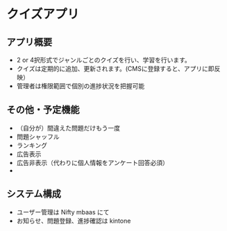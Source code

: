 # クイズアプリ
## アプリ概要
+ 2 or 4択形式でジャンルごとのクイズを行い、学習を行います。
+ クイズは定期的に追加、更新されます。(CMSに登録すると、アプリに即反映）
+ 管理者は権限範囲で個別の進捗状況を把握可能


## その他・予定機能
+ （自分が）間違えた問題だけもう一度
+ 問題シャッフル
+ ランキング
+ 広告表示
+ 広告非表示（代わりに個人情報をアンケート回答必須）
+ 


## システム構成
+ ユーザー管理は Nifty mbaas にて
+ お知らせ、問題登録、進捗確認は kintone 


